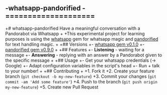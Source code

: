
-whatsapp-pandorified
-====================
-
+# whatsapp-pandorified
 Have a meaningful conversation with a Pandorabot via Whatsapp
+
+This experimental project for learning purposes is using the [whatsapp](https://github.com/karolsarnacki/whatsapp) gem for whatsapp magic and [pandorified](https://github.com/xtagon/pandorified-gem) for text handling magic.
+
+## Versions
+- [whatsapp gem v0.1.0](https://github.com/karolsarnacki/whatsapp)
+- [pandorified gem v0.9.0](https://github.com/xtagon/pandorified-gem)
+
+## Features
+- **Listening** - waiting for a message
+- **Answering** - replying with an answer by a Pandorabot given to the specific message
+
+## Usage
+- Get your whatsapp credentials (-> Google)
+- Adapt configuration variables in the script's head
+- Run + talk to your number!
+
+## Contributing
+
+1. Fork it
+2. Create your feature branch (`git checkout -b my-new-feature`)
+3. Commit your changes (`git commit -am 'Add some feature'`)
+4. Push to the branch (`git push origin my-new-feature`)
+5. Create new Pull Request
